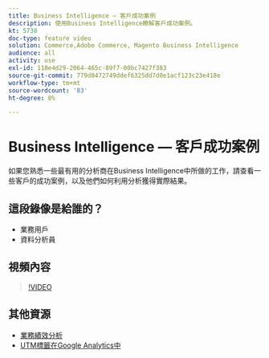 ```yaml
---
title: Business Intelligence — 客戶成功案例
description: 使用Business Intelligence瞭解客戶成功案例。
kt: 5738
doc-type: feature video
solution: Commerce,Adobe Commerce, Magento Business Intelligence
audience: all
activity: use
exl-id: 118e4d29-2064-465c-89f7-00bc7427f383
source-git-commit: 779d8472749ddef6325dd7d0e1acf123c23e418e
workflow-type: tm+mt
source-wordcount: '83'
ht-degree: 0%

---
```


# Business Intelligence — 客戶成功案例

如果您熟悉一些最有用的分析商在Business Intelligence中所做的工作，請查看一些客戶的成功案例，以及他們如何利用分析獲得實際結果。

## 這段錄像是給誰的？

- 業務用戶
- 資料分析員

## 視頻內容

>[!VIDEO](https://video.tv.adobe.com/v/35992?quality=12&learn=on)

## 其他資源

- [業務績效分析](https://docs.magento.com/mbi/data-analyst/analysis/bus-perf-analysis.html)
- [UTM標籤在Google Analytics中](https://docs.magento.com/mbi/best-practices/utm-tagging-google.html)
